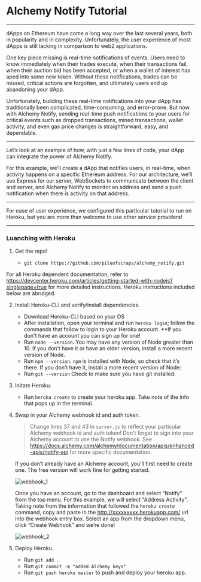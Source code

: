 Alchemy Notify Tutorial
============
***
dApps on Ethereum have come a long way over the last several years, both in popularity and in complexity. Unfortunately, the user experience of most dApps is still lacking in comparison to web2 applications.

One key piece missing is real-time notifications of events. Users need to know immediately when their trades execute, when their transactions fail, when their auction bid has been accepted, or when a wallet of interest has aped into some new token. Without these notifications, trades can be missed, critical actions are forgotten, and ultimately users end up abandoning your dApp.

Unfortunately, building these real-time notifications into your dApp has traditionally been complicated, time-consuming, and error-prone. But now with Alchemy Notify, sending real-time push notifications to your users for critical events such as dropped transactions, mined transactions, wallet activity, and even gas price changes is straightforward, easy, and dependable.
***

Let’s look at an example of how, with just a few lines of code, your dApp can integrate the power of Alchemy Notify.

For this example, we’ll create a dApp that notifies users, in real-time, when activity happens on a specific Ethereum address. For our architecture, we’ll use Express for our server, WebSockets to communicate between the client and server, and Alchemy Notify to monitor an address and send a push notification when there is activity on that address.

***
For ease of user experience, we configured this particular tutorial to run on Heroku, but you are more than welcome to use other service providers!
***

### Luanching with Heroku ###

 1. Get the repo!

      * `git clone https://github.com/pileofscraps/alchemy_notify.git`

For all Heroku dependent documentation, refer to https://devcenter.heroku.com/articles/getting-started-with-nodejs?singlepage=true for more detailed instructions.  Heroku instructions included below are abridged.

 2. Install Heroku-CLI and verify/install dependencies.

      * Download Heroku-CLI based on your OS
      * After installation, open your terminal and run `heroku login`; follow the commands that follow to login to your Heroku account.  **If you don't have an account you can sign up for one!
      * Run `node --version`.  You may have any version of Node greater than 10.  If you don’t have it or have an older version, install a more recent version of Node.
      * Run `npm --version`.  `npm` is installed with Node, so check that it’s there. If you don’t have it, install a more recent version of Node:
      * Run `git --version`   Check to make sure you have git installed.  

 3. Initate Heroku.

      * Run `heroku create` to create your heroku app. Take note of the info that pops up in the terminal.

 3. Swap in your Alchemy webhook id and auth token.

      > Change lines 37 and 43 in `server.js` to reflect your particular Alchemy webhook id and auth token!  Don't forget to sign into your Alchemy account to use the Notify webhook.  See https://docs.alchemy.com/alchemy/documentation/apis/enhanced-apis/notify-api for more specific documentation.  

      If you don’t already have an Alchemy account, you’ll first need to create one. The free version will work fine for getting started.

      ![webhook_1](webhook_1.jpeg)

      Once you have an account, go to the dashboard and select “Notify” from the top menu. For this example, we will select "Address Activity". Taking note from the information that followed the `heroku create` command, copy and paste in the http://xxxxxxxxx.herokuapp.com/ url into the webhook entry box.  Select an app from the dropdown menu, click “Create Webhook” and we’re done!

      ![webhook_2](webhook_2.jpeg)

 4. Deploy Heroku.

      * Run `git add .`
      * Run `git commit -m "added Alchemy keys"`
      * Run `git push heroku master` to push and deploy your heroku app.
